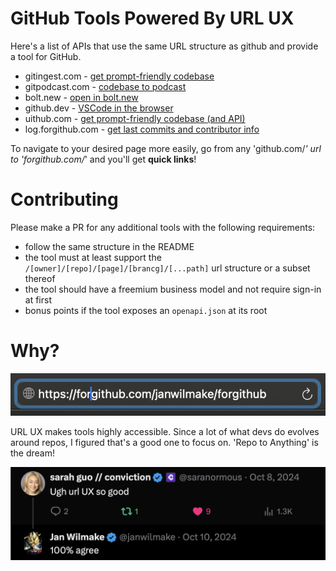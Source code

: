 # GitHub Tools Powered By URL UX

Here's a list of APIs that use the same URL structure as github and provide a tool for GitHub.

- gitingest.com - [get prompt-friendly codebase](https://gitingest.com)
- gitpodcast.com - [codebase to podcast](https://gitpodcast.com)
- bolt.new - [open in bolt․new](https://bolt.new/github.com)
- github.dev - [VSCode in the browser](https://github.dev)
- uithub.com - [get prompt-friendly codebase (and API)](https://uithub.com)
- log.forgithub.com - [get last commits and contributor info](https://log.forgithub.com)

To navigate to your desired page more easily, go from any 'github.com/_' url to 'forgithub.com/_' and you'll get **quick links**!

# Contributing

Please make a PR for any additional tools with the following requirements:

- follow the same structure in the README
- the tool must at least support the `/[owner]/[repo]/[page]/[brancg]/[...path]` url structure or a subset thereof
- the tool should have a freemium business model and not require sign-in at first
- bonus points if the tool exposes an `openapi.json` at its root

# Why?

[![](thumb.png)](https://github.com/janwilmake/forgithub/raw/refs/heads/main/demo.mov)

URL UX makes tools highly accessible. Since a lot of what devs do evolves around repos, I figured that's a good one to focus on. 'Repo to Anything' is the dream!

![](urlux.png)
